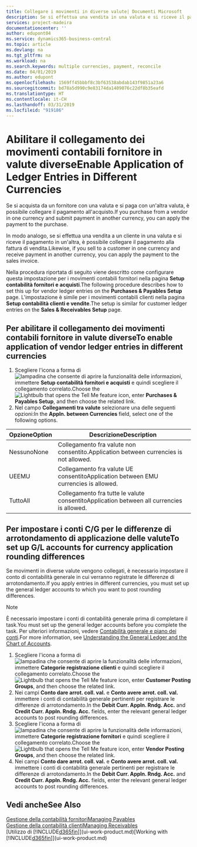 ```yaml
---
title: Collegare i movimenti in diverse valute| Documenti Microsoft
description: Se si effettua una vendita in una valuta e si riceve il pagamento in un'altra, è possibile collegare il movimento contabile in più valute.
services: project-madeira
documentationcenter: ''
author: edupont04
ms.service: dynamics365-business-central
ms.topic: article
ms.devlang: na
ms.tgt_pltfrm: na
ms.workload: na
ms.search.keywords: multiple currencies, payment, reconcile
ms.date: 04/01/2019
ms.author: edupont
ms.openlocfilehash: 1569ff45bbbf8c3bf63538abdab143f9851a23a6
ms.sourcegitcommit: bd78a5d990c9e83174da1409076c22df8b35eafd
ms.translationtype: HT
ms.contentlocale: it-CH
ms.lasthandoff: 03/31/2019
ms.locfileid: "919186"
---
```

# <a name="enable-application-of-ledger-entries-in-different-currencies"></a><span data-ttu-id="291b8-103">Abilitare il collegamento dei movimenti contabili fornitore in valute diverse</span><span class="sxs-lookup"><span data-stu-id="291b8-103">Enable Application of Ledger Entries in Different Currencies</span></span>
<span data-ttu-id="291b8-104">Se si acquista da un fornitore con una valuta e si paga con un'altra valuta, è possibile collegare il pagamento all'acquisto.</span><span class="sxs-lookup"><span data-stu-id="291b8-104">If you purchase from a vendor in one currency and submit payment in another currency, you can apply the payment to the purchase.</span></span>

<span data-ttu-id="291b8-105">In modo analogo, se si effettua una vendita a un cliente in una valuta e si riceve il pagamento in un'altra, è possibile collegare il pagamento alla fattura di vendita.</span><span class="sxs-lookup"><span data-stu-id="291b8-105">Likewise, if you sell to a customer in one currency and receive payment in another currency, you can apply the payment to the sales invoice.</span></span>

<span data-ttu-id="291b8-106">Nella procedura riportata di seguito viene descritto come configurare questa impostazione per i movimenti contabili fornitori nella pagina **Setup contabilità fornitori e acquisti**.</span><span class="sxs-lookup"><span data-stu-id="291b8-106">The following procedure describes how to set this up for vendor ledger entries on the **Purchases & Payables Setup** page.</span></span> <span data-ttu-id="291b8-107">L'impostazione è simile per i movimenti contabili clienti nella pagina **Setup contabilità clienti e vendite**.</span><span class="sxs-lookup"><span data-stu-id="291b8-107">The setup is similar for customer ledger entries on the **Sales & Receivables Setup** page.</span></span>

## <a name="to-enable-application-of-vendor-ledger-entries-in-different-currencies"></a><span data-ttu-id="291b8-108">Per abilitare il collegamento dei movimenti contabili fornitore in valute diverse</span><span class="sxs-lookup"><span data-stu-id="291b8-108">To enable application of vendor ledger entries in different currencies</span></span>
1. <span data-ttu-id="291b8-109">Scegliere l'icona a forma di ![lampadina che consente di aprire la funzionalità delle informazioni](media/ui-search/search_small.png "Informazioni sull'operazione che si desidera eseguire"), immettere **Setup contabilità fornitori e acquisti** e quindi scegliere il collegamento correlato.</span><span class="sxs-lookup"><span data-stu-id="291b8-109">Choose the ![Lightbulb that opens the Tell Me feature](media/ui-search/search_small.png "Tell me what you want to do") icon, enter **Purchases & Payables Setup**, and then choose the related link.</span></span>
2. <span data-ttu-id="291b8-110">Nel campo **Collegamenti tra valute** selezionare una delle seguenti opzioni:</span><span class="sxs-lookup"><span data-stu-id="291b8-110">In the **Appln. between Currencies** field, select one of the following options.</span></span>

| <span data-ttu-id="291b8-111">Opzione</span><span class="sxs-lookup"><span data-stu-id="291b8-111">Option</span></span> | <span data-ttu-id="291b8-112">Descrizione</span><span class="sxs-lookup"><span data-stu-id="291b8-112">Description</span></span> |
| --- | --- |
| <span data-ttu-id="291b8-113">Nessuno</span><span class="sxs-lookup"><span data-stu-id="291b8-113">None</span></span> |<span data-ttu-id="291b8-114">Collegamento fra valute non consentito.</span><span class="sxs-lookup"><span data-stu-id="291b8-114">Application between currencies is not allowed.</span></span> |
| <span data-ttu-id="291b8-115">UE</span><span class="sxs-lookup"><span data-stu-id="291b8-115">EMU</span></span> |<span data-ttu-id="291b8-116">Collegamento fra valute UE consentito</span><span class="sxs-lookup"><span data-stu-id="291b8-116">Application between EMU currencies is allowed.</span></span> |
| <span data-ttu-id="291b8-117">Tutto</span><span class="sxs-lookup"><span data-stu-id="291b8-117">All</span></span> |<span data-ttu-id="291b8-118">Collegamento fra tutte le valute consentito</span><span class="sxs-lookup"><span data-stu-id="291b8-118">Application between all currencies is allowed.</span></span> |

## <a name="to-set-up-gl-accounts-for-currency-application-rounding-differences"></a><span data-ttu-id="291b8-119">Per impostare i conti C/G per le differenze di arrotondamento di applicazione delle valute</span><span class="sxs-lookup"><span data-stu-id="291b8-119">To set up G/L accounts for currency application rounding differences</span></span>  
<span data-ttu-id="291b8-120">Se movimenti in diverse valute vengono collegati, è necessario impostare il conto di contabilità generale in cui verranno registrate le differenze di arrotondamento.</span><span class="sxs-lookup"><span data-stu-id="291b8-120">If you apply entries in different currencies, you must set up the general ledger accounts to which you want to post rounding differences.</span></span>  

> [!NOTE]  
>  <span data-ttu-id="291b8-121">È necessario impostare i conti di contabilità generale prima di completare il task.</span><span class="sxs-lookup"><span data-stu-id="291b8-121">You must set up the general ledger accounts before you complete the task.</span></span> <span data-ttu-id="291b8-122">Per ulteriori informazioni, vedere [Contabilità generale e piano dei conti](finance-general-ledger.md).</span><span class="sxs-lookup"><span data-stu-id="291b8-122">For more information, see [Understanding the General Ledger and the Chart of Accounts](finance-general-ledger.md).</span></span>

1. <span data-ttu-id="291b8-123">Scegliere l'icona a forma di ![lampadina che consente di aprire la funzionalità delle informazioni](media/ui-search/search_small.png "Informazioni sull'operazione che si desidera eseguire"), immettere **Categorie registrazione clienti** e quindi scegliere il collegamento correlato.</span><span class="sxs-lookup"><span data-stu-id="291b8-123">Choose the ![Lightbulb that opens the Tell Me feature](media/ui-search/search_small.png "Tell me what you want to do") icon, enter **Customer Posting Groups**, and then choose the related link.</span></span>  
2. <span data-ttu-id="291b8-124">Nei campi **Conto dare arrot. coll. val.** e **Conto avere arrot. coll. val.** immettere i conti di contabilità generale pertinenti per registrare le differenze di arrotondamento.</span><span class="sxs-lookup"><span data-stu-id="291b8-124">In the **Debit Curr. Appln. Rndg. Acc.** and **Credit Curr. Appln. Rndg. Acc.** fields, enter the relevant general ledger accounts to post rounding differences.</span></span>  
3. <span data-ttu-id="291b8-125">Scegliere l'icona a forma di ![lampadina che consente di aprire la funzionalità delle informazioni](media/ui-search/search_small.png "Informazioni sull'operazione che si desidera eseguire"), immettere **Categorie registrazione fornitori** e quindi scegliere il collegamento correlato.</span><span class="sxs-lookup"><span data-stu-id="291b8-125">Choose the ![Lightbulb that opens the Tell Me feature](media/ui-search/search_small.png "Tell me what you want to do") icon, enter **Vendor Posting Groups**, and then choose the related link.</span></span>  
4. <span data-ttu-id="291b8-126">Nei campi **Conto dare arrot. coll. val.** e **Conto avere arrot. coll. val.** immettere i conti di contabilità generale pertinenti per registrare le differenze di arrotondamento.</span><span class="sxs-lookup"><span data-stu-id="291b8-126">In the **Debit Curr. Appln. Rndg. Acc.** and **Credit Curr. Appln. Rndg. Acc.** fields, enter the relevant general ledger accounts to post rounding differences.</span></span>  

## <a name="see-also"></a><span data-ttu-id="291b8-127">Vedi anche</span><span class="sxs-lookup"><span data-stu-id="291b8-127">See Also</span></span>
[<span data-ttu-id="291b8-128">Gestione della contabilità fornitori</span><span class="sxs-lookup"><span data-stu-id="291b8-128">Managing Payables</span></span>](payables-manage-payables.md)  
[<span data-ttu-id="291b8-129">Gestione della contabilità clienti</span><span class="sxs-lookup"><span data-stu-id="291b8-129">Managing Receivables</span></span>](receivables-manage-receivables.md)  
<span data-ttu-id="291b8-130">[Utilizzo di [!INCLUDE[d365fin](includes/d365fin_md.md)]](ui-work-product.md)</span><span class="sxs-lookup"><span data-stu-id="291b8-130">[Working with [!INCLUDE[d365fin](includes/d365fin_md.md)]](ui-work-product.md)</span></span>
